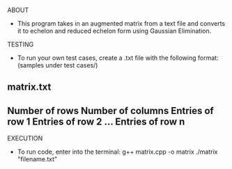 ABOUT
* This program takes in an augmented matrix from a text file and converts
  it to echelon and reduced echelon form using Gaussian Elimination.

TESTING
* To run your own test cases, create a .txt file with the 
  following format: (samples under test cases/)

matrix.txt
--------------------
Number of rows
Number of columns
Entries of row 1
Entries of row 2
...
Entries of row n
--------------------

EXECUTION
* To run code, enter into the terminal:
g++ matrix.cpp -o matrix
./matrix "filename.txt"
